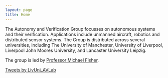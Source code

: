 ```yaml
---
layout: page
title: Home
---
```


<article class="row">

<section class="columns small-12 large-7" >
<div markdown="1">

The Autonomy and Verification Group focusses on autonomous systems and their verification. Applications include unmanned aircraft, robotics and distributed sensor systems. The Group is distributed across several universities, including The University of Manchester, University of Liverpool, Liverpool John Moores University, and Lancaster University Leipzig.

The group is led by [Professor Michael Fisher](https://web.cs.manchester.ac.uk/~michael/).


</div>
</section>
<section class="columns small-12 large-4" >
<a class="twitter-timeline" data-height="800" data-theme="light" data-link-color="#2B7BB9" href="https://twitter.com/LivUni_AVLab?ref_src=twsrc%5Etfw">Tweets by LivUni_AVLab</a> <script async src="https://platform.twitter.com/widgets.js" charset="utf-8"></script>
</section>
</article>
